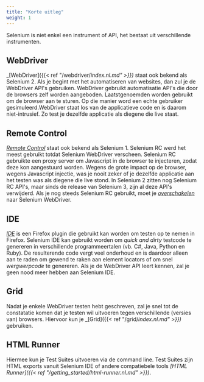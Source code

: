 ```yaml
---
title: "Korte uitleg"
weight: 1
---
```


Selenium is niet enkel een instrument of API,
het bestaat uit verschillende instrumenten.

## WebDriver

_[WebDriver]({{< ref "/webdriver/_index.nl.md" >}})_ staat ook bekend als Selenium 2.
Als je begint met het automatiseren van websites, dan zul je de WebDriver
API's gebruiken. WebDriver gebruikt automatisatie API's die door de browsers zelf
worden aangeboden. Laatstgenoemden worden gebruikt om de browser aan te sturen. Op die 
manier word een echte gebruiker gesimuleerd.WebDriver staat los van de applicatieve 
code en is daarom niet-intrusief. Zo test je dezelfde applicatie als diegene die live staat.

## Remote Control

[_Remote Control_](https://www.seleniumhq.org/docs/05_selenium_rc.jsp)
staat ook bekend als Selenium 1.
Selenium RC werd het meest gebruikt totdat Selenium WebDriver verscheen.
Selenium RC gebruikte een proxy server om Javascript in de browser te injecteren, zodat deze
kon aangestuurd worden. Wegens de grote impact op de browser, wegens Javascript injectie, was je
nooit zeker of je dezelfde applicatie aan het testen was als diegene die live stond.
In Selenium 2 zitten nog Selenium RC API's, maar sinds de release van Selenium 3, zijn al deze
API's verwijderd. Als je nog steeds Selenium RC gebruikt, moet je
[_overschakelen_](https://www.seleniumhq.org/docs/03_webdriver.jsp#migrating-from-selenium-1-0) naar
Selenium WebDriver.

## IDE

_[IDE](https://www.seleniumhq.org/selenium-ide)_ is een Firefox plugin die gebruikt kan
worden om testen op te nemen in Firefox. Selenium IDE kan gebruikt worden om _quick and dirty_
testcode te genereren in verschillende programmeertalen (vb. C#, Java, Python en Ruby).
De resulterende code vergt veel onderhoud en is daardoor alleen aan te raden om gewend te
raken aan element locators of om snel _wergwerpcode_ te genereren. Als je de WebDriver API
leert kennen, zal je geen nood meer hebben aan Selenium IDE.

## Grid

Nadat je enkele WebDriver testen hebt geschreven, zal je snel tot de constatatie komen
dat je testen wil uitvoeren tegen verschillende (versies van) browsers.
Hiervoor kun je _[Grid]({{< ref "/grid/_index.nl.md" >}})_ gebruiken.

## HTML Runner

Hiermee kun je Test Suites uitvoeren via de command line. Test Suites zijn
HTML exports vanuit Selenium IDE of andere compatiebele tools _[HTML Runner]({{< ref "/getting_started/html-runner.nl.md" >}})_.

